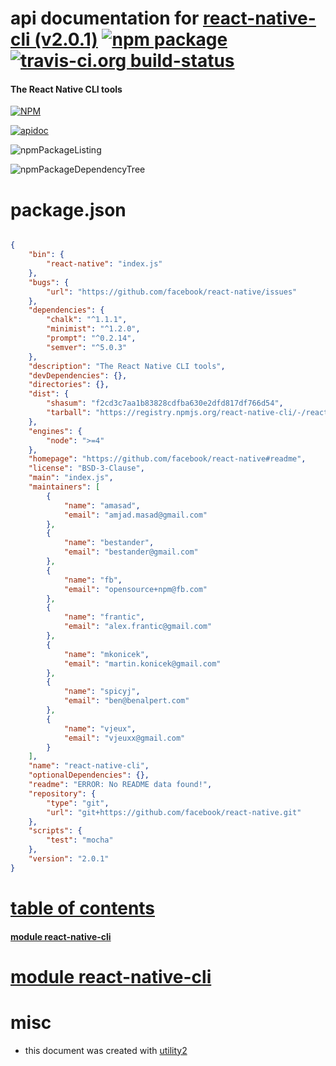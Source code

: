 # api documentation for  [react-native-cli (v2.0.1)](https://github.com/facebook/react-native#readme)  [![npm package](https://img.shields.io/npm/v/npmdoc-react-native-cli.svg?style=flat-square)](https://www.npmjs.org/package/npmdoc-react-native-cli) [![travis-ci.org build-status](https://api.travis-ci.org/npmdoc/node-npmdoc-react-native-cli.svg)](https://travis-ci.org/npmdoc/node-npmdoc-react-native-cli)
#### The React Native CLI tools

[![NPM](https://nodei.co/npm/react-native-cli.png?downloads=true)](https://www.npmjs.com/package/react-native-cli)

[![apidoc](https://npmdoc.github.io/node-npmdoc-react-native-cli/build/screenCapture.buildNpmdoc.browser._2Fhome_2Ftravis_2Fbuild_2Fnpmdoc_2Fnode-npmdoc-react-native-cli_2Ftmp_2Fbuild_2Fapidoc.html.png)](https://npmdoc.github.io/node-npmdoc-react-native-cli/build/apidoc.html)

![npmPackageListing](https://npmdoc.github.io/node-npmdoc-react-native-cli/build/screenCapture.npmPackageListing.svg)

![npmPackageDependencyTree](https://npmdoc.github.io/node-npmdoc-react-native-cli/build/screenCapture.npmPackageDependencyTree.svg)



# package.json

```json

{
    "bin": {
        "react-native": "index.js"
    },
    "bugs": {
        "url": "https://github.com/facebook/react-native/issues"
    },
    "dependencies": {
        "chalk": "^1.1.1",
        "minimist": "^1.2.0",
        "prompt": "^0.2.14",
        "semver": "^5.0.3"
    },
    "description": "The React Native CLI tools",
    "devDependencies": {},
    "directories": {},
    "dist": {
        "shasum": "f2cd3c7aa1b83828cdfba630e2dfd817df766d54",
        "tarball": "https://registry.npmjs.org/react-native-cli/-/react-native-cli-2.0.1.tgz"
    },
    "engines": {
        "node": ">=4"
    },
    "homepage": "https://github.com/facebook/react-native#readme",
    "license": "BSD-3-Clause",
    "main": "index.js",
    "maintainers": [
        {
            "name": "amasad",
            "email": "amjad.masad@gmail.com"
        },
        {
            "name": "bestander",
            "email": "bestander@gmail.com"
        },
        {
            "name": "fb",
            "email": "opensource+npm@fb.com"
        },
        {
            "name": "frantic",
            "email": "alex.frantic@gmail.com"
        },
        {
            "name": "mkonicek",
            "email": "martin.konicek@gmail.com"
        },
        {
            "name": "spicyj",
            "email": "ben@benalpert.com"
        },
        {
            "name": "vjeux",
            "email": "vjeuxx@gmail.com"
        }
    ],
    "name": "react-native-cli",
    "optionalDependencies": {},
    "readme": "ERROR: No README data found!",
    "repository": {
        "type": "git",
        "url": "git+https://github.com/facebook/react-native.git"
    },
    "scripts": {
        "test": "mocha"
    },
    "version": "2.0.1"
}
```



# <a name="apidoc.tableOfContents"></a>[table of contents](#apidoc.tableOfContents)

#### [module react-native-cli](#apidoc.module.react-native-cli)



# <a name="apidoc.module.react-native-cli"></a>[module react-native-cli](#apidoc.module.react-native-cli)



# misc
- this document was created with [utility2](https://github.com/kaizhu256/node-utility2)
